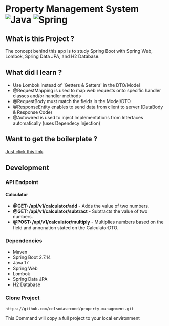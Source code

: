 # Property Management System ![Java](https://img.shields.io/badge/java-%23ED8B00.svg?style=for-the-badge&logo=openjdk&logoColor=white) ![Spring](https://img.shields.io/badge/spring-%236DB33F.svg?style=for-the-badge&logo=spring&logoColor=white)

## What is this Project ?

The concept behind this app is to study Spring Boot with Spring Web, Lombok, Spring Data JPA, and H2 Database.

## What did I learn ?

- Use Lombok instead of 'Getters & Setters' in the DTO/Model
- @RequestMapping  is used to map web requests onto specific handler classes and/or handler methods
- @RequestBody must match the fields in the Model/DTO
- @ResponseEntity enables to send data from client to server (DataBody & Response Code)
- @Autowired is used to inject Implementations from Interfaces automatically (uses Dependecy Injection)

## Want to get the boilerplate ?

[Just click this link](https://start.spring.io/#!type=maven-project&language=java&platformVersion=2.7.14&packaging=jar&jvmVersion=17&groupId=com.sbpractice&artifactId=property-management&name=property-management&description=Spring%20Boot%20Basics%20-%20Property%20Management%20System&packageName=com.sbpractice.property-management&dependencies=web,lombok,data-jpa,h2).

## Development

### API Endpoint

#### Calculator

- **@GET: /api/v1/calculator/add** - Adds the value of two numbers.
- **@GET: /api/v1/calculator/subtract** - Subtracts the value of two numbers.
- **@POST: /api/v1/calculator/multiply** - Multiplies numbers based on the field and annonation stated on the CalculatorDTO.


### Dependencies
- Maven
- Spring Boot 2.7.14
- Java 17
- Spring Web
- Lombok
- Spring Data JPA
- H2 Database

### Clone Project

```shell
https://github.com/celsodasecond/property-management.git
```

This Command will copy a full project to your local environment

